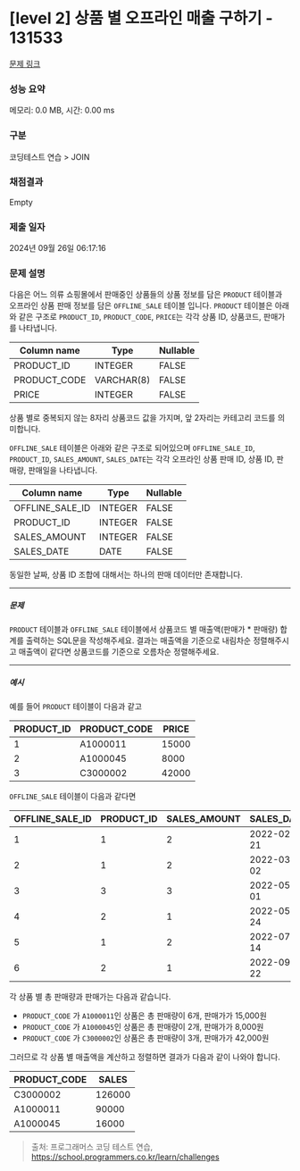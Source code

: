 # [level 2] 상품 별 오프라인 매출 구하기 - 131533 

[문제 링크](https://school.programmers.co.kr/learn/courses/30/lessons/131533) 

### 성능 요약

메모리: 0.0 MB, 시간: 0.00 ms

### 구분

코딩테스트 연습 > JOIN

### 채점결과

Empty

### 제출 일자

2024년 09월 26일 06:17:16

### 문제 설명

<p style="user-select: auto !important;">다음은 어느 의류 쇼핑몰에서 판매중인 상품들의 상품 정보를 담은 <code style="user-select: auto !important;">PRODUCT</code> 테이블과 오프라인 상품 판매 정보를 담은 <code style="user-select: auto !important;">OFFLINE_SALE</code> 테이블 입니다. <code style="user-select: auto !important;">PRODUCT</code> 테이블은 아래와 같은 구조로 <code style="user-select: auto !important;">PRODUCT_ID</code>, <code style="user-select: auto !important;">PRODUCT_CODE</code>, <code style="user-select: auto !important;">PRICE</code>는 각각 상품 ID, 상품코드, 판매가를 나타냅니다.</p>
<table class="table" style="user-select: auto !important;">
        <thead style="user-select: auto !important;"><tr style="user-select: auto !important;">
<th style="user-select: auto !important;">Column name</th>
<th style="user-select: auto !important;">Type</th>
<th style="user-select: auto !important;">Nullable</th>
</tr>
</thead>
        <tbody style="user-select: auto !important;"><tr style="user-select: auto !important;">
<td style="user-select: auto !important;">PRODUCT_ID</td>
<td style="user-select: auto !important;">INTEGER</td>
<td style="user-select: auto !important;">FALSE</td>
</tr>
<tr style="user-select: auto !important;">
<td style="user-select: auto !important;">PRODUCT_CODE</td>
<td style="user-select: auto !important;">VARCHAR(8)</td>
<td style="user-select: auto !important;">FALSE</td>
</tr>
<tr style="user-select: auto !important;">
<td style="user-select: auto !important;">PRICE</td>
<td style="user-select: auto !important;">INTEGER</td>
<td style="user-select: auto !important;">FALSE</td>
</tr>
</tbody>
      </table>
<p style="user-select: auto !important;">상품 별로 중복되지 않는 8자리 상품코드 값을 가지며, 앞 2자리는 카테고리 코드를 의미합니다.</p>

<p style="user-select: auto !important;"><code style="user-select: auto !important;">OFFLINE_SALE</code> 테이블은 아래와 같은 구조로 되어있으며 <code style="user-select: auto !important;">OFFLINE_SALE_ID</code>, <code style="user-select: auto !important;">PRODUCT_ID</code>, <code style="user-select: auto !important;">SALES_AMOUNT</code>, <code style="user-select: auto !important;">SALES_DATE</code>는 각각 오프라인 상품 판매 ID, 상품 ID, 판매량, 판매일을 나타냅니다.</p>
<table class="table" style="user-select: auto !important;">
        <thead style="user-select: auto !important;"><tr style="user-select: auto !important;">
<th style="user-select: auto !important;">Column name</th>
<th style="user-select: auto !important;">Type</th>
<th style="user-select: auto !important;">Nullable</th>
</tr>
</thead>
        <tbody style="user-select: auto !important;"><tr style="user-select: auto !important;">
<td style="user-select: auto !important;">OFFLINE_SALE_ID</td>
<td style="user-select: auto !important;">INTEGER</td>
<td style="user-select: auto !important;">FALSE</td>
</tr>
<tr style="user-select: auto !important;">
<td style="user-select: auto !important;">PRODUCT_ID</td>
<td style="user-select: auto !important;">INTEGER</td>
<td style="user-select: auto !important;">FALSE</td>
</tr>
<tr style="user-select: auto !important;">
<td style="user-select: auto !important;">SALES_AMOUNT</td>
<td style="user-select: auto !important;">INTEGER</td>
<td style="user-select: auto !important;">FALSE</td>
</tr>
<tr style="user-select: auto !important;">
<td style="user-select: auto !important;">SALES_DATE</td>
<td style="user-select: auto !important;">DATE</td>
<td style="user-select: auto !important;">FALSE</td>
</tr>
</tbody>
      </table>
<p style="user-select: auto !important;">동일한 날짜, 상품 ID 조합에 대해서는 하나의 판매 데이터만 존재합니다.</p>

<hr style="user-select: auto !important;">

<h5 style="user-select: auto !important;">문제</h5>

<p style="user-select: auto !important;"><code style="user-select: auto !important;">PRODUCT</code> 테이블과 <code style="user-select: auto !important;">OFFLINE_SALE</code> 테이블에서 상품코드 별 매출액(판매가 * 판매량) 합계를 출력하는 SQL문을 작성해주세요. 결과는 매출액을 기준으로 내림차순 정렬해주시고 매출액이 같다면 상품코드를 기준으로 오름차순 정렬해주세요.</p>

<hr style="user-select: auto !important;">

<h5 style="user-select: auto !important;">예시</h5>

<p style="user-select: auto !important;">예를 들어 <code style="user-select: auto !important;">PRODUCT</code> 테이블이 다음과 같고 </p>
<table class="table" style="user-select: auto !important;">
        <thead style="user-select: auto !important;"><tr style="user-select: auto !important;">
<th style="user-select: auto !important;">PRODUCT_ID</th>
<th style="user-select: auto !important;">PRODUCT_CODE</th>
<th style="user-select: auto !important;">PRICE</th>
</tr>
</thead>
        <tbody style="user-select: auto !important;"><tr style="user-select: auto !important;">
<td style="user-select: auto !important;">1</td>
<td style="user-select: auto !important;">A1000011</td>
<td style="user-select: auto !important;">15000</td>
</tr>
<tr style="user-select: auto !important;">
<td style="user-select: auto !important;">2</td>
<td style="user-select: auto !important;">A1000045</td>
<td style="user-select: auto !important;">8000</td>
</tr>
<tr style="user-select: auto !important;">
<td style="user-select: auto !important;">3</td>
<td style="user-select: auto !important;">C3000002</td>
<td style="user-select: auto !important;">42000</td>
</tr>
</tbody>
      </table>
<p style="user-select: auto !important;"><code style="user-select: auto !important;">OFFLINE_SALE</code> 테이블이 다음과 같다면</p>
<table class="table" style="user-select: auto !important;">
        <thead style="user-select: auto !important;"><tr style="user-select: auto !important;">
<th style="user-select: auto !important;">OFFLINE_SALE_ID</th>
<th style="user-select: auto !important;">PRODUCT_ID</th>
<th style="user-select: auto !important;">SALES_AMOUNT</th>
<th style="user-select: auto !important;">SALES_DATE</th>
</tr>
</thead>
        <tbody style="user-select: auto !important;"><tr style="user-select: auto !important;">
<td style="user-select: auto !important;">1</td>
<td style="user-select: auto !important;">1</td>
<td style="user-select: auto !important;">2</td>
<td style="user-select: auto !important;">2022-02-21</td>
</tr>
<tr style="user-select: auto !important;">
<td style="user-select: auto !important;">2</td>
<td style="user-select: auto !important;">1</td>
<td style="user-select: auto !important;">2</td>
<td style="user-select: auto !important;">2022-03-02</td>
</tr>
<tr style="user-select: auto !important;">
<td style="user-select: auto !important;">3</td>
<td style="user-select: auto !important;">3</td>
<td style="user-select: auto !important;">3</td>
<td style="user-select: auto !important;">2022-05-01</td>
</tr>
<tr style="user-select: auto !important;">
<td style="user-select: auto !important;">4</td>
<td style="user-select: auto !important;">2</td>
<td style="user-select: auto !important;">1</td>
<td style="user-select: auto !important;">2022-05-24</td>
</tr>
<tr style="user-select: auto !important;">
<td style="user-select: auto !important;">5</td>
<td style="user-select: auto !important;">1</td>
<td style="user-select: auto !important;">2</td>
<td style="user-select: auto !important;">2022-07-14</td>
</tr>
<tr style="user-select: auto !important;">
<td style="user-select: auto !important;">6</td>
<td style="user-select: auto !important;">2</td>
<td style="user-select: auto !important;">1</td>
<td style="user-select: auto !important;">2022-09-22</td>
</tr>
</tbody>
      </table>
<p style="user-select: auto !important;">각 상품 별 총 판매량과 판매가는 다음과 같습니다.</p>

<ul style="user-select: auto !important;">
<li style="user-select: auto !important;"><code style="user-select: auto !important;">PRODUCT_CODE</code> 가 <code style="user-select: auto !important;">A1000011</code>인 상품은 총 판매량이 6개, 판매가가 15,000원</li>
<li style="user-select: auto !important;"><code style="user-select: auto !important;">PRODUCT_CODE</code> 가 <code style="user-select: auto !important;">A1000045</code>인 상품은 총 판매량이 2개, 판매가가 8,000원</li>
<li style="user-select: auto !important;"><code style="user-select: auto !important;">PRODUCT_CODE</code> 가 <code style="user-select: auto !important;">C3000002</code>인 상품은 총 판매량이 3개, 판매가가 42,000원</li>
</ul>

<p style="user-select: auto !important;">그러므로 각 상품 별 매출액을 계산하고 정렬하면 결과가 다음과 같이 나와야 합니다.</p>
<table class="table" style="user-select: auto !important;">
        <thead style="user-select: auto !important;"><tr style="user-select: auto !important;">
<th style="user-select: auto !important;">PRODUCT_CODE</th>
<th style="user-select: auto !important;">SALES</th>
</tr>
</thead>
        <tbody style="user-select: auto !important;"><tr style="user-select: auto !important;">
<td style="user-select: auto !important;">C3000002</td>
<td style="user-select: auto !important;">126000</td>
</tr>
<tr style="user-select: auto !important;">
<td style="user-select: auto !important;">A1000011</td>
<td style="user-select: auto !important;">90000</td>
</tr>
<tr style="user-select: auto !important;">
<td style="user-select: auto !important;">A1000045</td>
<td style="user-select: auto !important;">16000</td>
</tr>
</tbody>
      </table>

> 출처: 프로그래머스 코딩 테스트 연습, https://school.programmers.co.kr/learn/challenges